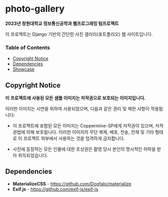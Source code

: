 # photo-gallery
**2023년 창원대학교 정보통신공학과 웹프로그래밍 텀프로젝트**

이 프로젝트는 Django 기반의 간단한 사진 갤러리(포트폴리오) 웹 사이트입니다. 

### Table of Contents
- [Copyright Notice](#copyright-notice)
- [Dependencies](#dependencies)
- [Showcase](#showcase)

## Copyright Notice
**이 프로젝트에 사용된 모든 샘플 이미지는 저작권으로 보호되는 이미지입니다.**

이러한 이미지는 시연을 위하여 사용되었으며, 다음과 같은 권리 및 제한 사항이 적용됩니다:

- 이 프로젝트에 포함된 모든 이미지는 Coppermine-SP에게 저작권이 있으며, 저작권법에 의해 보호됩니다. 이러한 이미지의 무단 복제, 배포, 전송, 전재 및 기타 형태로 이 프로젝트 외부에서 사용하는 것을 엄격하게 금지합니다.
  
- 사진에 등장하는 모든 인물에 대한 초상권은 촬영 당시 본인의 명시적인 허락을 받아 취득되었습니다.

## Dependencies
- **MaterializeCSS** - https://github.com/Dogfalo/materialize
- **Exif.js** - https://github.com/exif-js/exif-js
